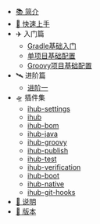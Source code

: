 * [📚 简介](/)
* [🚀 快速上手](gettingStarted.md)
* ✈️ 入门篇
    - [Gradle基础入门](basics/gradleBasic.md 'Gradle基础入门 ')
    - [单项目基础配置](basics/singleBasic.md '单项目基础配置')
    - [Groovy项目基础配置](basics/groovyBasic.md 'Groovy项目基础配置')
* 🛰️ 进阶篇
    - [进阶一](demo.md '置插件仓库、插件版本以及子项目管理 ')
* 🛸 插件集
    - [ihub-settings](iHubSettings.md '置插件仓库、插件版本以及子项目管理 ')
    - [ihub](iHub.md '基础插件，用于配置组件仓库以及一些其他扩展属性 ')
    - [ihub-bom](iHubBom.md '配置项目依赖组件版本以及兼容性管理 ')
    - [ihub-java](iHubJava.md '集成Java相关插件环境、配置一些默认依赖以及兼容性配置 ')
    - [ihub-groovy](iHubGroovy.md '集成Groovy相关插件环境以及配置Groovy默认组件依赖 ')
    - [ihub-publish](iHubPublish.md '集成组件发布相关插件环境，配置发布仓库以及其他默认配置 ')
    - [ihub-test](iHubTest.md '配置测试任务 ')
    - [ihub-verification](iHubVerification.md '配置代码静态检查以及测试用例覆盖率等 ')
    - [ihub-boot](iHubBoot.md '集成spring-boot插件以及镜像默认配置 ')
    - [ihub-native](iHubNative.md '集成spring-native插件以及镜像默认配置 ')
    - [ihub-git-hooks](iHubGitHooks.md '配置GitHooks，可以为git操作配置一些钩子命令 ')
* [📑 说明](explanation.md)
* [🔖 版本](CHANGELOG.md)